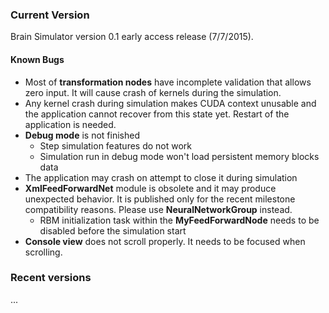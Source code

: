 ### Current Version

Brain Simulator version 0.1 early access release (7/7/2015).

#### Known Bugs

- Most of **transformation nodes** have incomplete validation that allows zero input. It will cause crash of kernels during the simulation.
- Any kernel crash during simulation makes CUDA context unusable and the application cannot recover from this state yet. Restart of the application is needed. 
- **Debug mode** is not finished
    - Step simulation features do not work
    - Simulation run in debug mode won't load persistent memory blocks data
- The application may crash on attempt to close it during simulation
- **XmlFeedForwardNet** module is obsolete and it may produce unexpected behavior. It is published only for the recent milestone compatibility reasons. Please use **NeuralNetworkGroup** instead.
    - RBM initialization task within the **MyFeedForwardNode** needs to be disabled before the simulation start 
- **Console view** does not scroll properly. It needs to be focused when scrolling.

### Recent versions

...
    